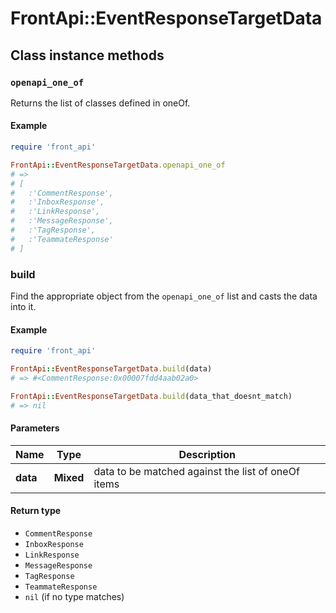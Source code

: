 # FrontApi::EventResponseTargetData

## Class instance methods

### `openapi_one_of`

Returns the list of classes defined in oneOf.

#### Example

```ruby
require 'front_api'

FrontApi::EventResponseTargetData.openapi_one_of
# =>
# [
#   :'CommentResponse',
#   :'InboxResponse',
#   :'LinkResponse',
#   :'MessageResponse',
#   :'TagResponse',
#   :'TeammateResponse'
# ]
```

### build

Find the appropriate object from the `openapi_one_of` list and casts the data into it.

#### Example

```ruby
require 'front_api'

FrontApi::EventResponseTargetData.build(data)
# => #<CommentResponse:0x00007fdd4aab02a0>

FrontApi::EventResponseTargetData.build(data_that_doesnt_match)
# => nil
```

#### Parameters

| Name | Type | Description |
| ---- | ---- | ----------- |
| **data** | **Mixed** | data to be matched against the list of oneOf items |

#### Return type

- `CommentResponse`
- `InboxResponse`
- `LinkResponse`
- `MessageResponse`
- `TagResponse`
- `TeammateResponse`
- `nil` (if no type matches)

